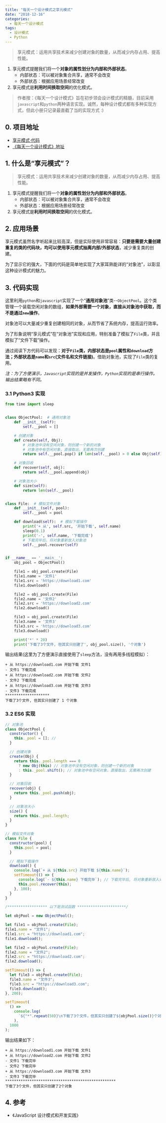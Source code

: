 ```yaml
---
title: "每天一个设计模式之享元模式"
date: "2018-12-16"
categories:
  - 每天一个设计模式
tags:
  - 设计模式
  - Python
---
```


> 享元模式：运用共享技术来减少创建对象的数量，从而减少内存占用、提高性能。

1. 享元模式提醒我们将一个**对象的属性划分为内部和外部状态**。
   - 内部状态：可以被对象集合共享，通常不会改变
   - 外部状态：根据应用场景经常改变
2. 享元模式是**利用时间换取空间**的优化模式。

<!-- more -->

> 作者按：《每天一个设计模式》旨在初步领会设计模式的精髓，目前采用`javascript`和`python`两种语言实现。诚然，每种设计模式都有多种实现方式，但此小册只记录最直截了当的实现方式 :)

## 0. 项目地址

- [享元模式·代码](https://github.com/dongyuanxin/design-pattern-demos/tree/master/flyweight_pattern)
- [《每天一个设计模式》地址](https://godbmw.com/categories/%E6%AF%8F%E5%A4%A9%E4%B8%80%E4%B8%AA%E8%AE%BE%E8%AE%A1%E6%A8%A1%E5%BC%8F)

## 1. 什么是“享元模式”？

> 享元模式：运用共享技术来减少创建对象的数量，从而减少内存占用、提高性能。

1. 享元模式提醒我们将一个**对象的属性划分为内部和外部状态**。
   - 内部状态：可以被对象集合共享，通常不会改变
   - 外部状态：根据应用场景经常改变
2. 享元模式是**利用时间换取空间**的优化模式。

## 2. 应用场景

享元模式虽然名字听起来比较高深，但是实际使用非常容易：**只要是需要大量创建重复的类的代码块，均可以使用享元模式抽离内部/外部状态**，减少重复类的创建。

为了显示它的强大，下面的代码是简单地实现了大家耳熟能详的“对象池”，以彰显这种设计模式的魅力。

## 3. 代码实现

这里利用`python`和`javascript`实现了一个“**通用对象池**”类--`ObjectPool`。这个类管理一个装载空闲对象的数组，**如果外部需要一个对象，直接从对象池中获取，而不是通过`new`操作**。

对象池可以大量减少重复创建相同的对象，从而节省了系统内存，提高运行效率。

为了形象说明“享元模式”在“对象池”实现和应用，特别准备了模拟了`File`类，并且模拟了“文件下载”操作。

通过阅读下方代码可以发现：**对于`File`类，内部状态是`pool`属性和`download`方法；外部状态是`name`和`src`(文件名和文件链接)**。借助对象池，实现了`File`类的复用。

_注：为了方便演示，`Javascript`实现的是并发操作，`Python`实现的是串行操作。输出结果略有不同。_

### 3.1 Python3 实现

```python
from time import sleep


class ObjectPool:  # 通用对象池
    def __init__(self):
        self.__pool = []

    # 创建对象
    def create(self, Obj):
        # 对象池中没有空闲对象，则创建一个新的对象
        # 对象池中有空闲对象，直接取出，无需再次创建
        return self.__pool.pop() if len(self.__pool) > 0 else Obj(self)

    # 对象回收
    def recover(self, obj):
        return self.__pool.append(obj)

    # 对象池大小
    def size(self):
        return len(self.__pool)


class File:  # 模拟文件对象
    def __init__(self, pool):
        self.__pool = pool

    def download(self):  # 模拟下载操作
        print('+ 从', self.src, '开始下载', self.name)
        sleep(0.1)
        print('-', self.name, '下载完成')
        # 下载完毕后，将对象重新放入对象池
        self.__pool.recover(self)


if __name__ == '__main__':
    obj_pool = ObjectPool()

    file1 = obj_pool.create(File)
    file1.name = '文件1'
    file1.src = 'https://download1.com'
    file1.download()

    file2 = obj_pool.create(File)
    file2.name = '文件2'
    file2.src = 'https://download2.com'
    file2.download()

    file3 = obj_pool.create(File)
    file3.name = '文件3'
    file3.src = 'https://download3.com'
    file3.download()

    print('*' * 20)
    print('下载了3个文件, 但其实只创建了', obj_pool.size(), '个对象')
```

输出结果(这里为了方便演示直接使用了`sleep`方法，没有再用多线程模拟）：

```
+ 从 https://download1.com 开始下载 文件1
- 文件1 下载完成
+ 从 https://download2.com 开始下载 文件2
- 文件2 下载完成
+ 从 https://download3.com 开始下载 文件3
- 文件3 下载完成
********************
下载了3个文件, 但其实只创建了 1 个对象
```

### 3.2 ES6 实现

```javascript
// 对象池
class ObjectPool {
  constructor() {
    this._pool = []; //
  }

  // 创建对象
  create(Obj) {
    return this._pool.length === 0
      ? new Obj(this) // 对象池中没有空闲对象，则创建一个新的对象
      : this._pool.shift(); // 对象池中有空闲对象，直接取出，无需再次创建
  }

  // 对象回收
  recover(obj) {
    return this._pool.push(obj);
  }

  // 对象池大小
  size() {
    return this._pool.length;
  }
}

// 模拟文件对象
class File {
  constructor(pool) {
    this.pool = pool;
  }

  // 模拟下载操作
  download() {
    console.log(`+ 从 ${this.src} 开始下载 ${this.name}`);
    setTimeout(() => {
      console.log(`- ${this.name} 下载完毕`); // 下载完毕后, 将对象重新放入对象池
      this.pool.recover(this);
    }, 100);
  }
}

/****************** 以下是测试函数 **********************/

let objPool = new ObjectPool();

let file1 = objPool.create(File);
file1.name = "文件1";
file1.src = "https://download1.com";
file1.download();

let file2 = objPool.create(File);
file2.name = "文件2";
file2.src = "https://download2.com";
file2.download();

setTimeout(() => {
  let file3 = objPool.create(File);
  file3.name = "文件3";
  file3.src = "https://download3.com";
  file3.download();
}, 200);

setTimeout(
  () =>
    console.log(
      `${"*".repeat(50)}\n下载了3个文件，但其实只创建了${objPool.size()}个对象`
    ),
  1000
);
```

输出结果如下：

```
+ 从 https://download1.com 开始下载 文件1
+ 从 https://download2.com 开始下载 文件2
- 文件1 下载完毕
- 文件2 下载完毕
+ 从 https://download3.com 开始下载 文件3
- 文件3 下载完毕
**************************************************
下载了3个文件，但其实只创建了2个对象
```

## 4. 参考

- 《JavaScript 设计模式和开发实践》
